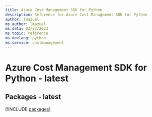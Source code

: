 ```yaml
---
title: Azure Cost Management SDK for Python
description: Reference for Azure Cost Management SDK for Python
author: lmazuel
ms.author: lmazuel
ms.data: 03/22/2023
ms.topic: reference
ms.devlang: python
ms.service: costmanagement
---
```

# Azure Cost Management SDK for Python - latest
## Packages - latest
[!INCLUDE [packages](cost-management-index.md)]